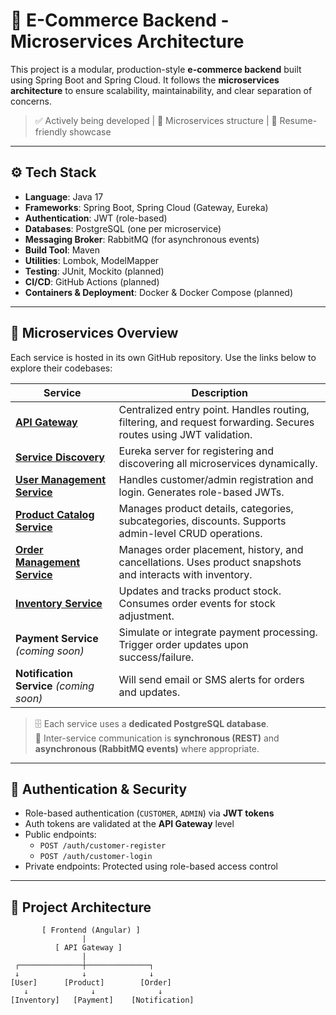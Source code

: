 # 🛒 E-Commerce Backend - Microservices Architecture

This project is a modular, production-style **e-commerce backend** built using Spring Boot and Spring Cloud. It follows the **microservices architecture** to ensure scalability, maintainability, and clear separation of concerns.

> ✅ Actively being developed | 📌 Microservices structure | 💼 Resume-friendly showcase

---

## ⚙️ Tech Stack

- **Language**: Java 17
- **Frameworks**: Spring Boot, Spring Cloud (Gateway, Eureka)
- **Authentication**: JWT (role-based)
- **Databases**: PostgreSQL (one per microservice)
- **Messaging Broker**: RabbitMQ (for asynchronous events)
- **Build Tool**: Maven
- **Utilities**: Lombok, ModelMapper
- **Testing**: JUnit, Mockito (planned)
- **CI/CD**: GitHub Actions (planned)
- **Containers & Deployment**: Docker & Docker Compose (planned)

---

## 🧩 Microservices Overview

Each service is hosted in its own GitHub repository. Use the links below to explore their codebases:

| Service | Description |
|--------|-------------|
| [**API Gateway**](https://github.com/your-username/api-gateway) | Centralized entry point. Handles routing, filtering, and request forwarding. Secures routes using JWT validation. |
| [**Service Discovery**](https://github.com/your-username/service-discovery) | Eureka server for registering and discovering all microservices dynamically. |
| [**User Management Service**](https://github.com/your-username/user-service) | Handles customer/admin registration and login. Generates role-based JWTs. |
| [**Product Catalog Service**](https://github.com/your-username/product-catalog-service) | Manages product details, categories, subcategories, discounts. Supports admin-level CRUD operations. |
| [**Order Management Service**](https://github.com/your-username/order-service) | Manages order placement, history, and cancellations. Uses product snapshots and interacts with inventory. |
| [**Inventory Service**](https://github.com/your-username/inventory-service) | Updates and tracks product stock. Consumes order events for stock adjustment. |
| **Payment Service** _(coming soon)_ | Simulate or integrate payment processing. Trigger order updates upon success/failure. |
| **Notification Service** _(coming soon)_ | Will send email or SMS alerts for orders and updates. |

> 🗄️ Each service uses a **dedicated PostgreSQL database**.  
> 🔁 Inter-service communication is **synchronous (REST)** and **asynchronous (RabbitMQ events)** where appropriate.

---

## 🔐 Authentication & Security

- Role-based authentication (`CUSTOMER`, `ADMIN`) via **JWT tokens**
- Auth tokens are validated at the **API Gateway** level
- Public endpoints:  
  - `POST /auth/customer-register`  
  - `POST /auth/customer-login`  
- Private endpoints: Protected using role-based access control

---

## 🧱 Project Architecture

```text
       [ Frontend (Angular) ]
                |
          [ API Gateway ]
                |
 ┌──────────────┼──────────────┐
 ↓              ↓              ↓
[User]      [Product]        [Order]
   ↓              ↓              ↓
[Inventory]   [Payment]    [Notification]
